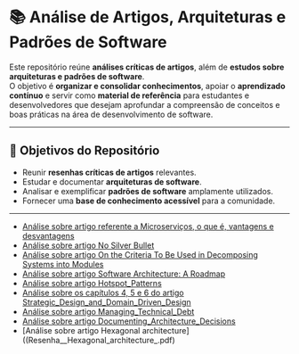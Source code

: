 # 📚 Análise de Artigos, Arquiteturas e Padrões de Software  

Este repositório reúne **análises críticas de artigos**, além de **estudos sobre arquiteturas e padrões de software**.  
O objetivo é **organizar e consolidar conhecimentos**, apoiar o **aprendizado contínuo** e servir como **material de referência** para estudantes e desenvolvedores que desejam aprofundar a compreensão de conceitos e boas práticas na área de desenvolvimento de software.  

---

## 🔎 Objetivos do Repositório  
- Reunir **resenhas críticas de artigos** relevantes.  
- Estudar e documentar **arquiteturas de software**.  
- Analisar e exemplificar **padrões de software** amplamente utilizados.  
- Fornecer uma **base de conhecimento acessível** para a comunidade.  

---

- [Análise sobre artigo referente a Microserviços, o que é, vantagens e desvantagens](Resenha__Microservices_.pdf)
- [Análise sobre artigo No Silver Bullet](Resenha__No_Silver_Bullet_.pdf)
- [Análise sobre artigo On the Criteria To Be Used in Decomposing Systems into Modules](Resenha__Criteria_for_Modularization_.pdf)
- [Análise sobre artigo Software Architecture: A Roadmap](Resenha__Software_Architecture__A_Roadmap_.pdf)
- [Análise sobre artigo Hotspot_Patterns](Resenha__Hotspot_Patterns_.pdf)
- [Análise sobre os capítulos 4, 5 e 6 do artigo Strategic_Design_and_Domain_Driven_Design](Resenha_Capítulos_4_5_e_6__Strategic_Design_and_Domain_Driven_Design_.pdf)
- [Análise sobre artigo Managing_Technical_Debt](Resenha__Managing_Technical_Debt_.pdf)
- [Análise sobre artigo Documenting_Architecture_Decisions ](Resenha_Documenting_Architecture_Decisions.pdf)
- [Análise sobre artigo Hexagonal architecture]((Resenha__Hexagonal_architecture_.pdf)
